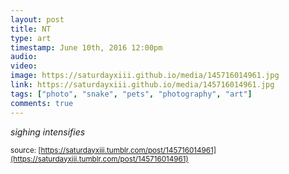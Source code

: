 ```yaml
---
layout: post
title: NT
type: art
timestamp: June 10th, 2016 12:00pm
audio: 
video: 
image: https://saturdayxiii.github.io/media/145716014961.jpg
link: https://saturdayxiii.github.io/media/145716014961.jpg
tags: ["photo", "snake", "pets", "photography", "art"]
comments: true
---
```

*sighing intensifies*
 
  
<small>source: [https://saturdayxiii.tumblr.com/post/145716014961](https://saturdayxiii.tumblr.com/post/145716014961)</small>